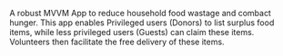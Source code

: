 A robust MVVM App to reduce household food wastage and combact hunger. 
This app enables Privileged users (Donors) to list surplus food items, while less privileged users (Guests) can claim these items. Volunteers then facilitate the free delivery of these items. 
